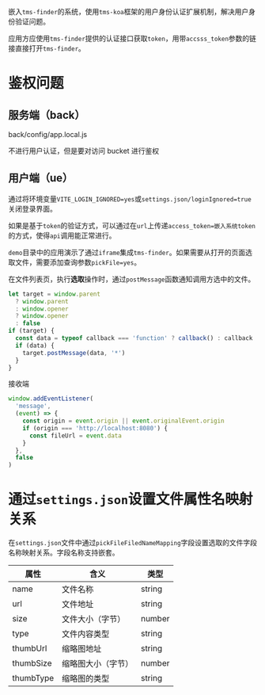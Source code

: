 嵌入`tms-finder`的系统，使用`tms-koa`框架的用户身份认证扩展机制，解决用户身份验证问题。

应用方应使用`tms-finder`提供的认证接口获取`token`，用带`accsss_token`参数的链接直接打开`tms-finder`。

# 鉴权问题

## 服务端（back）

back/config/app.local.js

不进行用户认证，但是要对访问 bucket 进行鉴权

## 用户端（ue）

通过将环境变量`VITE_LOGIN_IGNORED=yes`或`settings.json/loginIgnored=true`关闭登录界面。

如果是基于`token`的验证方式，可以通过在`url`上传递`access_token=嵌入系统token`的方式，使得`api`调用能正常进行。

`demo`目录中的应用演示了通过`iframe`集成`tms-finder`。如果需要从打开的页面选取文件，需要添加查询参数`pickFile=yes`。

在文件列表页，执行**选取**操作时，通过`postMessage`函数通知调用方选中的文件。

```js
let target = window.parent
  ? window.parent
  : window.opener
  ? window.opener
  : false
if (target) {
  const data = typeof callback === 'function' ? callback() : callback
  if (data) {
    target.postMessage(data, '*')
  }
}
```

接收端

```js
window.addEventListener(
  'message',
  (event) => {
    const origin = event.origin || event.originalEvent.origin
    if (origin === 'http://localhost:8080') {
      const fileUrl = event.data
    }
  },
  false
)
```

# 通过`settings.json`设置文件属性名映射关系

在`settings.json`文件中通过`pickFileFiledNameMapping`字段设置选取的文件字段名称映射关系。字段名称支持嵌套。

| 属性      | 含义               | 类型   |
| --------- | ------------------ | ------ |
| name      | 文件名称           | string |
| url       | 文件地址           | string |
| size      | 文件大小（字节）   | number |
| type      | 文件内容类型       | string |
| thumbUrl  | 缩略图地址         | string |
| thumbSize | 缩略图大小（字节） | number |
| thumbType | 缩略图的类型       | string |
